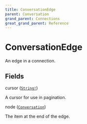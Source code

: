 ```yaml
---
title: ConversationEdge
parent: Conversation
grand_parent: Connections
great_grand_parent: Reference
---
```


# ConversationEdge

An edge in a connection.

## Fields

<div class="field-entry ">
  <span id="cursor" class="field-name anchored">cursor (<code><a href="/docs/reference/scalar/string">String!</a></code>)</span>

  <div class="description-wrapper">
   <p>A cursor for use in pagination.</p>

  </div>
</div>

<div class="field-entry ">
  <span id="node" class="field-name anchored">node (<code><a href="/docs/reference/object/conversation">Conversation</a></code>)</span>

  <div class="description-wrapper">
   <p>The item at the end of the edge.</p>

  </div>
</div>

